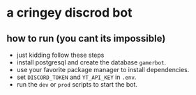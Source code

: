 # a cringey discrod bot

## how to run (you cant its impossible)

- just kidding follow these steps
- install postgresql and create the database `gamerbot`.
- use your favorite package manager to install dependencies.
- set `DISCORD_TOKEN` and `YT_API_KEY` in `.env`.
- run the `dev` or `prod` scripts to start the bot.

